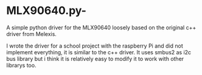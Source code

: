 # MLX90640.py-
A simple python driver for the MLX90640 loosely based on the original c++ driver from Melexis.

I wrote the driver for a school project with the raspberry Pi and did not implement everything, it is similar to the c++ driver. It uses smbus2  as i2c bus library but i think it is relatively easy to modify it to work with other librarys too.   
